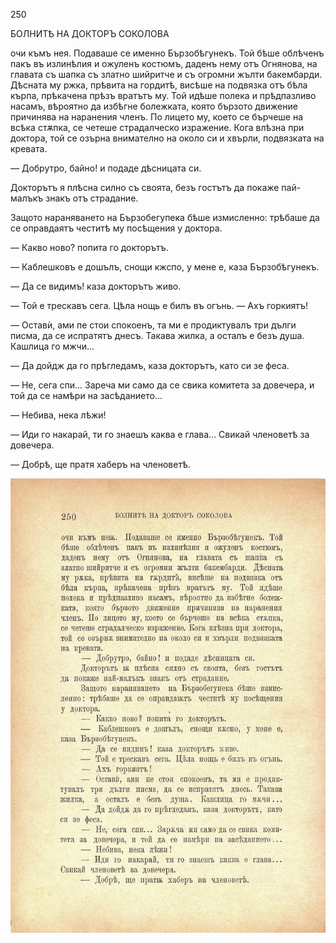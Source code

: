 ﻿250

БОЛНИТѢ НА ДОКТОРЪ СОКОЛОВА

очи къмъ нея. Подаваше се именно Бързобѣгунекъ. Той бѣше облѣченъ пакъ въ излинѣлия и ожуленъ костюмъ, даденъ нему отъ Огнянова, на главата съ шапка съ златно шийритче и съ огромни жълти бакембарди. Дѣсната му ржка, прѣвита на гордитѣ, висѣше на подвязка отъ бѣла кърпа, прѣкачена прѣзъ вратътъ му. Той идѣше полека и прѣдпазливо насамъ, вѣроятно да избѣгне болежката, която бързото движение причинява на наранения членъ. По лицето му, което се бърчеше на всѣка стѫпка, се четеше страдалческо изражение. Кога влѣзна при доктора, той се озърна внимателно на около си и хвърли, подвязката на кревата.

— Добрутро, байно! и подаде дѣсницата си.

Докторътъ я плѣсна силно съ своята, безъ гостътъ да покаже пай-малъкъ знакъ отъ страдание.

Защото нараняването на Бързобегупека бѣше измисленно: трѣбаше да се оправдаятъ честитѣ му посѣщения у доктора.

— Какво ново? попита го докторътъ.

— Каблешковъ е дошълъ, снощи кжспо, у мене е, каза Бързобѣгунекъ.

— Да се видимъ! каза докторътъ живо.

— Той е трескавъ сега. Цѣла нощь е билъ въ огънь. — Ахъ горкиятъ!

— Оставѝ, ами пе стои спокоенъ, та ми е продиктувалъ три дълги писма, да се испратятъ днесъ. Такава жилка, а осталъ е безъ душа. Кашлица го мжчи...

— Да дойдж да го прѣгледамъ, каза докторътъ, като си зе феса.

— Не, сега спи... Зареча ми само да се свика комитета за довечера, и той да се намѣри на засѣданието...

— Небива, нека лѣжи!

— Иди го накарай, ти го знаешъ каква е глава... Свикай членоветѣ за довечера.

— Добрѣ, ще пратя хаберъ на членоветѣ.

![original](../images/281.jpg)

